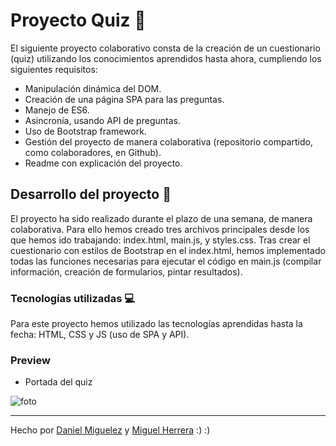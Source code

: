 # Proyecto Quiz 🤝

El siguiente proyecto colaborativo consta de la creación de un cuestionario (quiz) utilizando los conocimientos aprendidos hasta ahora, cumpliendo los siguientes requisitos:

- Manipulación dinámica del DOM.
- Creación de una página SPA para las preguntas.
- Manejo de ES6.
- Asincronía, usando API de preguntas.
- Uso de Bootstrap framework.
- Gestión del proyecto de manera colaborativa (repositorio compartido, como colaboradores, en Github).
- Readme con explicación del proyecto.

## Desarrollo del proyecto 🔧

El proyecto ha sido realizado durante el plazo de una semana, de manera colaborativa. 
Para ello hemos creado tres archivos principales desde los que hemos ido trabajando: index.html, main.js, y styles.css.
Tras crear el cuestionario con estilos de Bootstrap en el index.html, hemos implementado todas las funciones necesarias para ejecutar el código en main.js (compilar información, creación de formularios, pintar resultados). 


### Tecnologías utilizadas 💻

Para este proyecto hemos utilizado las tecnologías aprendidas hasta la fecha: HTML, CSS y JS (uso de SPA y API).


### Preview 

- Portada del quiz

![foto](assets/b1010ca6-031b-40f8-af37-e2b15d198dcc.gif)


----

Hecho por [Daniel Miguelez](https://github.com/DanielMiguelez) y [Miguel Herrera](https://github.com/miguelherreravillanueva) :) :)
